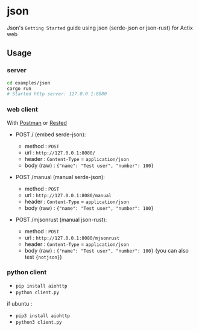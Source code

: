 # json

Json's `Getting Started` guide using json (serde-json or json-rust) for Actix web

## Usage

### server

```bash
cd examples/json
cargo run
# Started http server: 127.0.0.1:8080
```

### web client

With [Postman](https://www.getpostman.com/) or [Rested](moz-extension://60daeb1c-5b1b-4afd-9842-0579ed34dfcb/dist/index.html)

- POST / (embed serde-json):

  - method : ``POST``
  - url : ``http://127.0.0.1:8080/``
  - header : ``Content-Type`` = ``application/json``
  - body (raw) : ``{"name": "Test user", "number": 100}``

- POST /manual (manual serde-json):

  - method : ``POST``
  - url : ``http://127.0.0.1:8080/manual``
  - header : ``Content-Type`` = ``application/json``
  - body (raw) : ``{"name": "Test user", "number": 100}``

- POST /mjsonrust (manual json-rust):

  - method : ``POST``
  - url : ``http://127.0.0.1:8080/mjsonrust``
  - header : ``Content-Type`` = ``application/json``
  - body (raw) : ``{"name": "Test user", "number": 100}`` (you can also test ``{notjson}``)

### python client

- ``pip install aiohttp``
- ``python client.py``

if ubuntu :

- ``pip3 install aiohttp``
- ``python3 client.py``
